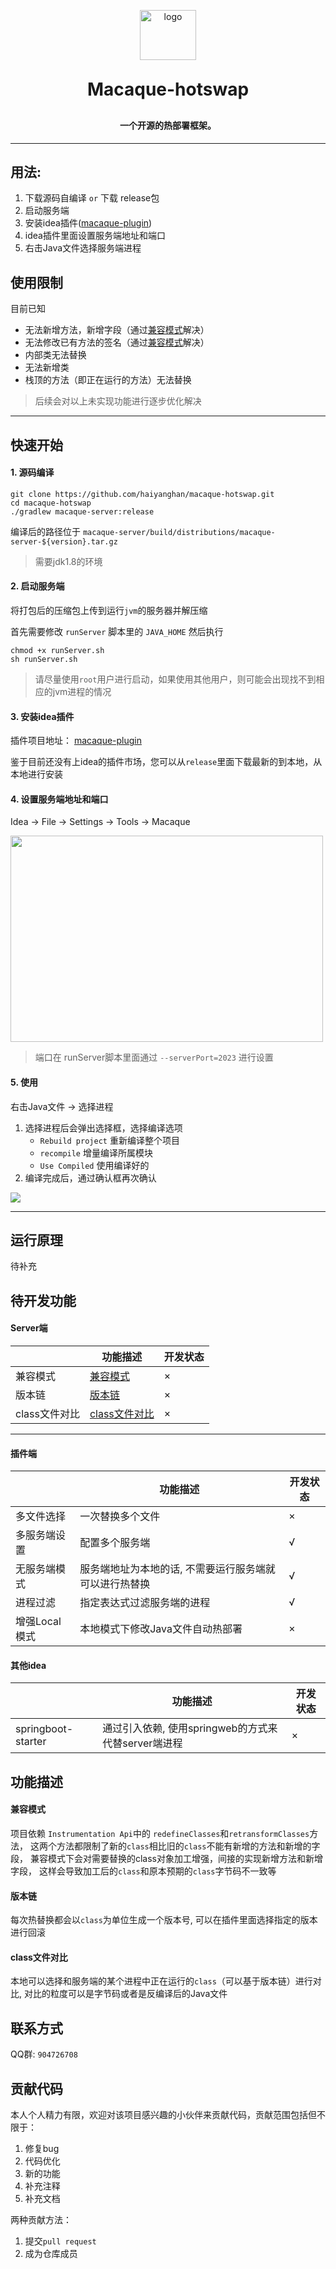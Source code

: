 




<p align="center">
    <img alt="logo" src="https://github.com/haiyanghan/macaque-hotswap/blob/master/doc/logo.jpg" width="90" height="80">
</p>
<h1 align="center" style="margin: 30px 0 30px; font-weight: bold;">Macaque-hotswap</h1>
<h4 align="center">一个开源的热部署框架。</h4>
<p align="center">
</p>

---

## 用法:

1. 下载源码自编译 `or` 下载 release包
2. 启动服务端
3. 安装idea插件([macaque-plugin](https://github.com/haiyanghan/macaque-plugin))
4. idea插件里面设置服务端地址和端口
5. 右击Java文件选择服务端进程

## 使用限制

目前已知

- 无法新增方法，新增字段（通过[兼容模式](#兼容模式)解决）
- 无法修改已有方法的签名（通过[兼容模式](#兼容模式)解决）
- 内部类无法替换
- 无法新增类
- 栈顶的方法（即正在运行的方法）无法替换

> 后续会对以上未实现功能进行逐步优化解决

---

## 快速开始

#### 1. 源码编译

```shell
git clone https://github.com/haiyanghan/macaque-hotswap.git
cd macaque-hotswap
./gradlew macaque-server:release
```

编译后的路径位于 `macaque-server/build/distributions/macaque-server-${version}.tar.gz`
> 需要jdk1.8的环境

#### 2. 启动服务端

将打包后的压缩包上传到运行`jvm`的服务器并解压缩

首先需要修改 `runServer` 脚本里的 `JAVA_HOME`
然后执行

```shell
chmod +x runServer.sh
sh runServer.sh
```

> 请尽量使用`root`用户进行启动，如果使用其他用户，则可能会出现找不到相应的jvm进程的情况

#### 3. 安装idea插件

插件项目地址： [macaque-plugin](https://github.com/haiyanghan/macaque-plugin)

鉴于目前还没有上idea的插件市场，您可以从`release`里面下载最新的到本地，从本地进行安装

#### 4. 设置服务端地址和端口

Idea -> File -> Settings -> Tools -> Macaque

<image src="https://github.com/haiyanghan/macaque-hotswap/blob/master/doc/images/macaque-settings.png" style="width: 500px;height: 330px"></image>

> 端口在 runServer脚本里面通过 `--serverPort=2023` 进行设置

#### 5. 使用

右击Java文件 -> 选择进程

1. 选择进程后会弹出选择框，选择编译选项
    - `Rebuild project` 重新编译整个项目
    - `recompile` 增量编译所属模块
    - `Use Compiled` 使用编译好的
2. 编译完成后，通过确认框再次确认

<image src="https://github.com/haiyanghan/macaque-hotswap/blob/master/doc/images/useage.gif"></image>

---

## 运行原理

待补充

## 待开发功能

#### Server端

|         | 功能描述                    | 开发状态 |
|---------|-------------------------|------|
| 兼容模式    | [兼容模式](#兼容模式)           | ×    |
| 版本链     | [版本链](#版本链)             | ×    |
| class文件对比 | [class文件对比](#class文件对比) | ×    |

---

#### 插件端

|       | 功能描述                    | 开发状态 |
|-----------|-----------------------|------|
| 多文件选择     | 一次替换多个文件              | ×    |
| 多服务端设置    | 配置多个服务端               | √    |
| 无服务端模式    | 服务端地址为本地的话, 不需要运行服务端就可以进行热替换 | √    |
| 进程过滤      | 指定表达式过滤服务端的进程         | √    |
| 增强Local模式 | 本地模式下修改Java文件自动热部署    | ×    |


#### 其他idea

|                | 功能描述                                 | 开发状态 |
|--------------------|------------------------------------|------|
| springboot-starter | 通过引入依赖, 使用springweb的方式来代替server端进程 | ×    |

## 功能描述

#### 兼容模式

项目依赖 `Instrumentation Api`中的 `redefineClasses`和`retransformClasses`方法，
这两个方法都限制了新的`class`相比旧的`class`不能有新增的方法和新增的字段，
兼容模式下会对需要替换的class对象加工增强，间接的实现新增方法和新增字段，
这样会导致加工后的`class`和原本预期的`class`字节码不一致等

#### 版本链

每次热替换都会以`class`为单位生成一个版本号, 可以在插件里面选择指定的版本进行回滚

#### class文件对比

本地可以选择和服务端的某个进程中正在运行的`class`（可以基于版本链）进行对比, 对比的粒度可以是字节码或者是反编译后的Java文件

## 联系方式

QQ群: `904726708 `

## 贡献代码

本人个人精力有限，欢迎对该项目感兴趣的小伙伴来贡献代码，贡献范围包括但不限于：

1. 修复bug
2. 代码优化
3. 新的功能
4. 补充注释
5. 补充文档

两种贡献方法：
1. 提交`pull request`
2. 成为仓库成员